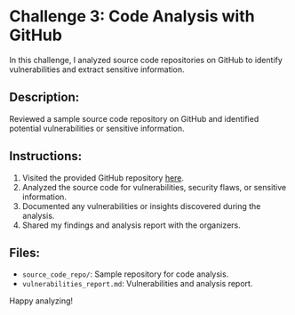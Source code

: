 # Challenge 3: Code Analysis with GitHub

In this challenge, I analyzed source code repositories on GitHub to identify vulnerabilities and extract sensitive information.

## Description:
Reviewed a sample source code repository on GitHub and identified potential vulnerabilities or sensitive information.

## Instructions:
1. Visited the provided GitHub repository [here](link-to-github-repo).
2. Analyzed the source code for vulnerabilities, security flaws, or sensitive information.
3. Documented any vulnerabilities or insights discovered during the analysis.
4. Shared my findings and analysis report with the organizers.

## Files:
- `source_code_repo/`: Sample repository for code analysis.
- `vulnerabilities_report.md`: Vulnerabilities and analysis report.

Happy analyzing!
